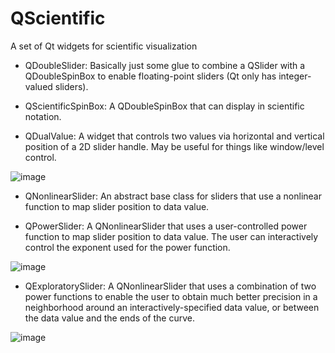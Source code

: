 # QScientific
A set of Qt widgets for scientific visualization

* QDoubleSlider:  Basically just some glue to combine a QSlider with a QDoubleSpinBox to enable floating-point sliders (Qt only has integer-valued sliders).

* QScientificSpinBox:  A QDoubleSpinBox that can display in scientific notation.

* QDualValue:  A widget that controls two values via horizontal and vertical position of a 2D slider handle.  May be useful for things like window/level control.



![image](https://user-images.githubusercontent.com/289957/222539098-9ba0dc7d-82fe-43c4-ac13-f857a4442234.png)


* QNonlinearSlider:  An abstract base class for sliders that use a nonlinear function to map slider position to data value.

* QPowerSlider:  A QNonlinearSlider that uses a user-controlled power function to map slider position to data value.  The user can interactively control the exponent used for the power function.


![image](https://user-images.githubusercontent.com/289957/222539129-96d210b3-812b-4ef8-8bd4-f720bfc6d78f.png)

* QExploratorySlider:  A QNonlinearSlider that uses a combination of two power functions to enable the user to obtain much better precision in a neighborhood around an interactively-specified data value, or between the data value and the ends of the curve.


![image](https://user-images.githubusercontent.com/289957/222539174-15eeac73-084b-4b9a-a5a1-1c56c81cd3dd.png)
